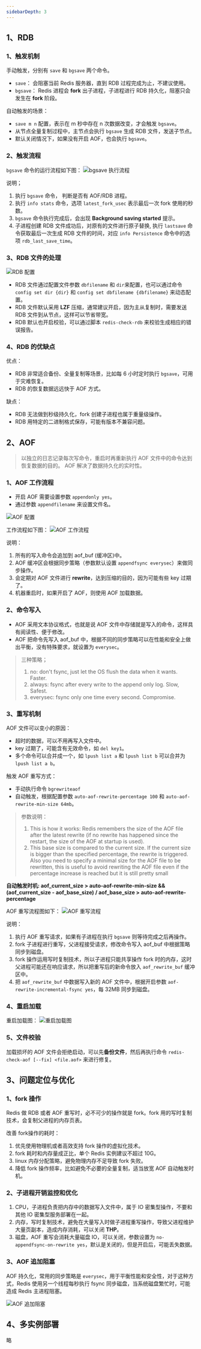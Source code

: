 ```yaml
---
sidebarDepth: 3
---
```


## 1、RDB

### 1、触发机制

手动触发，分别有 `save` 和 `bgsave` 两个命令。
- `save`： 会阻塞当前 Redis 服务器，直到 RDB 过程完成为止，不建议使用。
- `bgsave`： Redis 进程会 **fork** 出子进程，子进程进行 RDB 持久化，阻塞只会发生在 **fork** 阶段。

自动触发的场景：
- `save m n` 配置，表示在 m 秒中存在 n 次数据改变，才会触发 `bgsave`。
- 从节点全量复制过程中，主节点会执行 `bgsave` 生成 RDB 文件，发送子节点。
- 默认关闭情况下，如果没有开启 AOF，也会执行 `bgsave`。

### 2、触发流程

`bgsave` 命令的运行流程如下图：
![bgsave 执行流程](./imgs/05_01.png)

说明；
1. 执行 `bgsave` 命令， 判断是否有 AOF/RDB 进程。
2. 执行 `info stats` 命令，选项 `latest_fork_usec` 表示最后一次 fork 使用的秒数。
3. `bgsave` 命令执行完成后，会出现 **Background saving started** 提示。 
4. 子进程创建 RDB 文件成功后，对原有的文件进行原子替换, 执行 `lastsave` 命令获取最后一次生成 RDB 文件的时间，对应 `info Persistence` 命令中的选项 `rdb_last_save_time`。

### 3、RDB 文件的处理

![RDB 配置](./imgs/05_02.png)

- RDB 文件通过配置文件参数 `dbfilename` 和 `dir`来配置，也可以通过命令 `config set dir {dir}` 和 `config set dbfilename {dbfilename}` 来动态配置。
- RDB 文件默认采用 **LZF** 压缩，通常建议开启，因为主从复制时，需要发送 RDB 文件到从节点，这样可以节省带宽。
- RDB 默认也开启校验，可以通过脚本 `redis-check-rdb` 来校验生成相应的错误报告。

### 4、RDB 的优缺点

优点：
- RDB 非常适合备份、全量复制等场景，比如每 6 小时定时执行 `bgsave`，可用于灾难恢复。
- RDB 的恢复数据远远快于 AOF 方式。

缺点：
- RDB 无法做到秒级持久化，fork 创建子进程也属于重量级操作。
- RDB 用特定的二进制格式保存，可能有版本不兼容问题。

## 2、AOF

> 以独立的日志记录每次写命令，重启时再重新执行 AOF 文件中的命令达到恢复数据的目的。
> AOF 解决了数据持久化的实时性。

### 1、AOF 工作流程

- 开启 AOF 需要设置参数 `appendonly yes`。
- 通过参数 `appendfilename` 来设置文件名。

![AOF 配置](./imgs/05_04.png)

工作流程如下图：
![AOF 工作流程](./imgs/05_03.png)

说明：
1. 所有的写入命令会追加到 aof_buf (缓冲区)中。
2. AOF 缓冲区会根据同步策略（参数默认设置 `appendfsync everysec`）来做同步操作。
3. 会定期对 AOF 文件进行 **rewrite**，达到压缩的目的，因为可能有些 key 过期了。
4. 机器重启时，如果开启了 AOF，则使用 AOF 加载数据。

### 2、命令写入

- AOF 采用文本协议格式，也就是说 AOF 文件中存储就是写入的命令，这样具有阅读性、便于修改。
- AOF 把命令先写入 aof_buf 中，根据不同的同步策略可以在性能和安全上做出平衡，没有特殊要求，就设置为 `everysec`。

> 三种策略；
> 1. no: don't fsync, just let the OS flush the data when it wants. Faster.
> 2. always: fsync after every write to the append only log. Slow, Safest.
> 3. everysec: fsync only one time every second. Compromise.

### 3、重写机制

AOF 文件可以变小的原因：
- 超时的数据，可以不用再写入文件中。
- key 过期了，可能含有无效命令，如 `del key1`。
- 多个命令可以合并成一个，如 `lpush list a` 和 `lpush list b` 可以合并为 `lpush list a b`。

触发 AOF 重写方式：
- 手动执行命令 `bgrewriteaof`
- 自动触发，根据配置参数 `auto-aof-rewrite-percentage 100` 和 `auto-aof-rewrite-min-size 64mb`。

> 参数说明：
> 1. This is how it works: Redis remembers the size of the AOF file after the
> latest rewrite (if no rewrite has happened since the restart, the size of
> the AOF at startup is used).
> 2. This base size is compared to the current size. If the current size is
> bigger than the specified percentage, the rewrite is triggered. Also
> you need to specify a minimal size for the AOF file to be rewritten, this
> is useful to avoid rewriting the AOF file even if the percentage increase
> is reached but it is still pretty small

**自动触发时机: aof_current_size > auto-aof-rewrite-min-size && (aof_current_size - aof_base_size) / aof_base_size > auto-aof-rewrite-percentage**

AOF 重写流程图如下：
![AOF 重写流程](./imgs/05_05.png)

说明：
1. 执行 AOF 重写请求，如果有子进程在执行 `bgsave` 则等待完成之后再操作。
2. fork 子进程进行重写，父进程接受请求，修改命令写入 aof_buf 中根据策略同步到磁盘。
3. fork 操作运用写时复制技术，所以子进程只能共享操作 fork 时的内存，这时父进程可能还在响应请求，所以把重写后的新命令放入 `aof_rewrite_buf` 缓冲区中。
4. 把 `aof_rewrite_buf` 中数据写入新的 AOF 文件中，根据开启参数 `aof-rewrite-incremental-fsync yes`，每 32MB 同步到磁盘。

### 4、重启加载

重启加载图：
![重启加载图](./imgs/05_06.png)

### 5、文件校验

加载损坏的 AOF 文件会拒绝启动，可以先**备份文件**，然后再执行命令 `redis-check-aof [--fix] <file.aof>` 来进行修复。

## 3、问题定位与优化

### 1、fork 操作

Redis 做 RDB 或者 AOF 重写时，必不可少的操作就是 fork。fork 用的写时复制技术，会复制父进程的内存页表。

改善 fork操作的耗时：

1. 优先使用物理机或者高效支持 fork 操作的虚拟化技术。
2. fork 耗时和内存量成正比，单个 Redis 实例建议不超过 10G。
3. linux 内存分配策略，避免物理内存不足导致 fork 失败。
4. 降低 fork 操作频率，比如避免不必要的全量复制，适当放宽 AOF 自动触发时机。

### 2、子进程开销监控和优化

1. CPU，子进程负责把内存中的数据写入文件中，属于 IO 密集型操作，不要和其他 IO 密集型服务部署在一起。
2. 内存，写时复制技术，避免在大量写入时做子进程重写操作，导致父进程维护大量页副本，造成内存消耗，可以关闭 **THP**。
3. 磁盘，AOF 重写会消耗大量磁盘 IO，可以关闭，参数设置为 `no-appendfsync-on-rewrite yes`，默认是关闭的，但是开启后，可能丢失数据。

### 3、AOF 追加阻塞

AOF 持久化，常用的同步策略是 `everysec`，用于平衡性能和安全性，对于这种方式，Redis 使用另一个线程每秒执行 fsync 同步磁盘，当系统磁盘繁忙时，可能造成 Redis 主进程阻塞。

![AOF 追加阻塞](./imgs/05_07.png)

## 4、多实例部署

略
